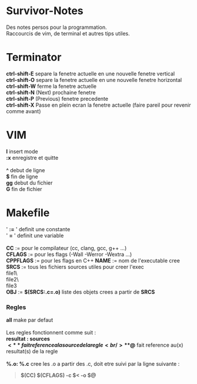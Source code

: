 # Survivor-Notes
Des notes persos pour la programmation.<br />
Raccourcis de vim, de terminal et autres tips utiles.


# Terminator
**ctrl-shift-E**  separe la fenetre actuelle en une nouvelle fenetre vertical<br />
**ctrl-shift-O**  separe la fenetre actuelle en une nouvelle fenetre horizontal<br />
**ctrl-shift-W**  ferme la fenetre actuelle<br />
**ctrl-shift-N**  (Next) prochaine fenetre<br />
**ctrl-shift-P**  (Previous) fenetre precedente<br />
**ctrl-shift-X**  Passe en plein ecran la fenetre actuelle (faire pareil pour revenir comme avant)


# VIM
**I**		insert mode<br />
**:x** 	enregistre et quitte<br />
<br />
**^**		debut de ligne<br />
**$**		fin de ligne<br />
**gg**	debut du fichier<br />
**G**		fin de fichier<br />


# Makefile
' **:=** '	definit une constante<br />
' **=** '		definit une variable<br />
<br />
**CC**			:=	pour le compilateur (cc, clang, gcc, g++ ...)<br />
**CFLAGS** 	:=	pour les flags (-Wall -Werror -Wextra ...)<br />
**CPPFLAGS** := pour les flags en C++
**NAME**		:=  nom de l'executable cree<br />
**SRCS**		:=  tous les fichiers sources utiles pour creer l'exec<br />
file1\ <br />
file2\ <br />
file3 <br />
**OBJ**			:=  **$(SRCS:.c=.o)** liste des objets crees a partir de **SRCS**<br />

### Regles
**all**  make par defaut<br />
<br />
Les regles fonctionnent comme suit : <br />
**resultat : sources**<br />
**$<** fait reference a la source de la regle<br />
**$@** fait reference au(x) resultat(s) de la regle<br />
<br />
**%.o:	%.c**  cree les .o a partir des .c, doit etre suivi par la ligne suivante :<br />
>**$(CC) $(CFLAGS) -c $< -o $@**<br />




